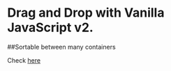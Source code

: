 # Drag and Drop with Vanilla JavaScript v2. 
##Sortable between many containers


Check [here](https://bert0ne.github.io/Drag-and-Drop-second-approach/)